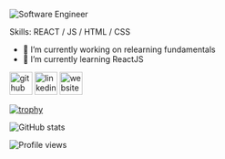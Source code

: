 ![Software Engineer](https://media.licdn.com/dms/image/D5616AQEJf2PXThzITw/profile-displaybackgroundimage-shrink_350_1400/0/1671943635527?e=1677715200&v=beta&t=U3OpbETMLJoRDHGxuCdoHKiwTSrU2-eHsvsKNaI_hZI)


Skills: REACT / JS / HTML / CSS

- 🔭 I’m currently working on relearning fundamentals 
- 🌱 I’m currently learning ReactJS 


[<img src='https://cdn.jsdelivr.net/npm/simple-icons@3.0.1/icons/github.svg' alt='github' height='40'>](https://github.com/willkao)  [<img src='https://cdn.jsdelivr.net/npm/simple-icons@3.0.1/icons/linkedin.svg' alt='linkedin' height='40'>](https://www.linkedin.com/in/willkao/)  [<img src='https://cdn.jsdelivr.net/npm/simple-icons@3.0.1/icons/icloud.svg' alt='website' height='40'>](willkao.com)  

[![trophy](https://github-profile-trophy.vercel.app/?username=willkao&theme=dark_lover)](https://github.com/ryo-ma/github-profile-trophy)

![GitHub stats](https://github-readme-stats.vercel.app/api?username=willkao&show_icons=true)  

![Profile views](https://gpvc.arturio.dev/willkao)  
